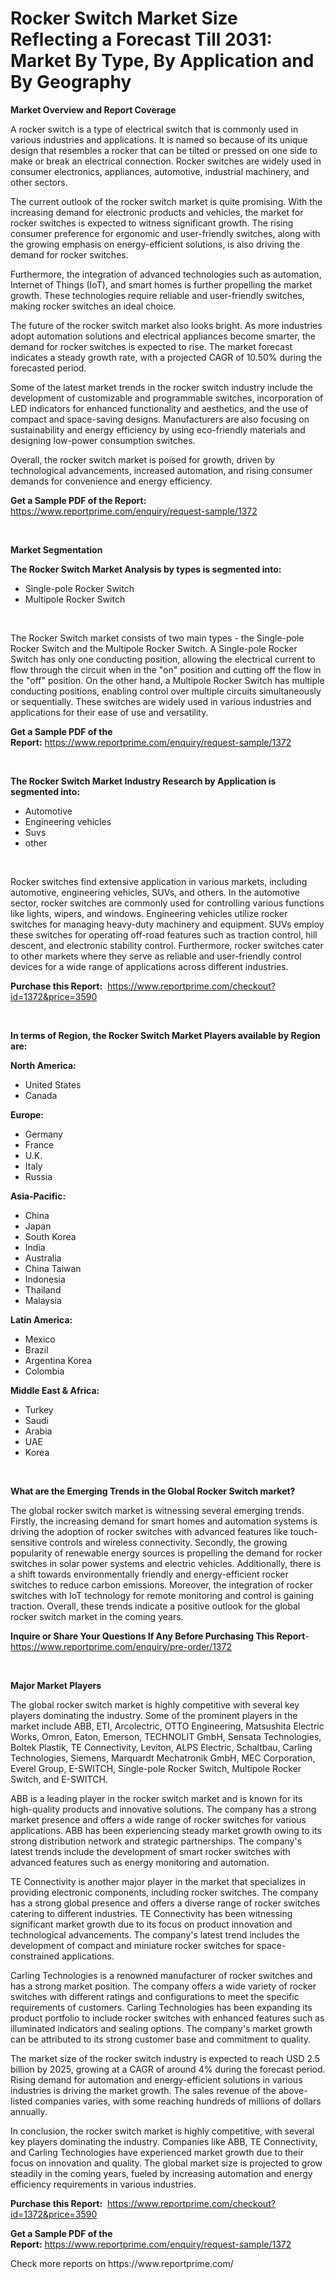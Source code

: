 <p><h1>Rocker Switch Market Size Reflecting a Forecast Till 2031: Market By Type, By Application and By Geography</h1></p><p><strong>Market Overview and Report Coverage</strong></p>
<p><p>A rocker switch is a type of electrical switch that is commonly used in various industries and applications. It is named so because of its unique design that resembles a rocker that can be tilted or pressed on one side to make or break an electrical connection. Rocker switches are widely used in consumer electronics, appliances, automotive, industrial machinery, and other sectors.</p><p>The current outlook of the rocker switch market is quite promising. With the increasing demand for electronic products and vehicles, the market for rocker switches is expected to witness significant growth. The rising consumer preference for ergonomic and user-friendly switches, along with the growing emphasis on energy-efficient solutions, is also driving the demand for rocker switches.</p><p>Furthermore, the integration of advanced technologies such as automation, Internet of Things (IoT), and smart homes is further propelling the market growth. These technologies require reliable and user-friendly switches, making rocker switches an ideal choice.</p><p>The future of the rocker switch market also looks bright. As more industries adopt automation solutions and electrical appliances become smarter, the demand for rocker switches is expected to rise. The market forecast indicates a steady growth rate, with a projected CAGR of 10.50% during the forecasted period.</p><p>Some of the latest market trends in the rocker switch industry include the development of customizable and programmable switches, incorporation of LED indicators for enhanced functionality and aesthetics, and the use of compact and space-saving designs. Manufacturers are also focusing on sustainability and energy efficiency by using eco-friendly materials and designing low-power consumption switches.</p><p>Overall, the rocker switch market is poised for growth, driven by technological advancements, increased automation, and rising consumer demands for convenience and energy efficiency.</p></p>
<p><strong>Get a Sample PDF of the Report:</strong> <a href="https://www.reportprime.com/enquiry/request-sample/1372">https://www.reportprime.com/enquiry/request-sample/1372</a></p>
<p>&nbsp;</p>
<p><strong>Market Segmentation</strong></p>
<p><strong>The Rocker Switch Market Analysis by types is segmented into:</strong></p>
<p><ul><li>Single-pole Rocker Switch</li><li>Multipole Rocker Switch</li></ul></p>
<p>&nbsp;</p>
<p><p>The Rocker Switch market consists of two main types - the Single-pole Rocker Switch and the Multipole Rocker Switch. A Single-pole Rocker Switch has only one conducting position, allowing the electrical current to flow through the circuit when in the "on" position and cutting off the flow in the "off" position. On the other hand, a Multipole Rocker Switch has multiple conducting positions, enabling control over multiple circuits simultaneously or sequentially. These switches are widely used in various industries and applications for their ease of use and versatility.</p></p>
<p><strong>Get a Sample PDF of the Report:</strong>&nbsp;<a href="https://www.reportprime.com/enquiry/request-sample/1372">https://www.reportprime.com/enquiry/request-sample/1372</a></p>
<p>&nbsp;</p>
<p><strong>The Rocker Switch Market Industry Research by Application is segmented into:</strong></p>
<p><ul><li>Automotive</li><li>Engineering vehicles</li><li>Suvs</li><li>other</li></ul></p>
<p>&nbsp;</p>
<p><p>Rocker switches find extensive application in various markets, including automotive, engineering vehicles, SUVs, and others. In the automotive sector, rocker switches are commonly used for controlling various functions like lights, wipers, and windows. Engineering vehicles utilize rocker switches for managing heavy-duty machinery and equipment. SUVs employ these switches for operating off-road features such as traction control, hill descent, and electronic stability control. Furthermore, rocker switches cater to other markets where they serve as reliable and user-friendly control devices for a wide range of applications across different industries.</p></p>
<p><strong>Purchase this Report:</strong>&nbsp; <a href="https://www.reportprime.com/checkout?id=1372&price=3590">https://www.reportprime.com/checkout?id=1372&price=3590</a></p>
<p>&nbsp;</p>
<p><strong>In terms of Region, the Rocker Switch Market Players available by Region are:</strong></p>
<p>
    <p> <strong> North America: </strong>
        <ul>
            <li>United States</li>
            <li>Canada</li>
        </ul>
        </p> 
    <p> <strong> Europe: </strong>
        <ul>
            <li>Germany</li>
            <li>France</li>
            <li>U.K.</li>
            <li>Italy</li>
            <li>Russia</li>
        </ul>
        </p> 
    <p> <strong> Asia-Pacific: </strong>
        <ul>
            <li>China</li>
            <li>Japan</li>
            <li>South Korea</li>
            <li>India</li>
            <li>Australia</li>
            <li>China Taiwan</li>
            <li>Indonesia</li>
            <li>Thailand</li>
            <li>Malaysia</li>
        </ul>
        </p> 
    <p> <strong> Latin America: </strong>
        <ul>
            <li>Mexico</li>
            <li>Brazil</li>
            <li>Argentina Korea</li>
            <li>Colombia</li>
        </ul>
        </p> 
    <p> <strong> Middle East & Africa: </strong>
        <ul>
            <li>Turkey</li>
            <li>Saudi</li>
            <li>Arabia</li>
            <li>UAE</li>
            <li>Korea</li>
        </ul>
    </p>
    </p>
<p>&nbsp;</p>
<p><strong>What are the Emerging Trends in the Global Rocker Switch market?</strong></p>
<p><p>The global rocker switch market is witnessing several emerging trends. Firstly, the increasing demand for smart homes and automation systems is driving the adoption of rocker switches with advanced features like touch-sensitive controls and wireless connectivity. Secondly, the growing popularity of renewable energy sources is propelling the demand for rocker switches in solar power systems and electric vehicles. Additionally, there is a shift towards environmentally friendly and energy-efficient rocker switches to reduce carbon emissions. Moreover, the integration of rocker switches with IoT technology for remote monitoring and control is gaining traction. Overall, these trends indicate a positive outlook for the global rocker switch market in the coming years.</p></p>
<p><strong>Inquire or Share Your Questions If Any Before Purchasing This Report</strong>- <a href="https://www.reportprime.com/enquiry/pre-order/1372">https://www.reportprime.com/enquiry/pre-order/1372</a></p>
<p>&nbsp;</p>
<p><strong>Major Market Players</strong></p>
<p><p>The global rocker switch market is highly competitive with several key players dominating the industry. Some of the prominent players in the market include ABB, ETI, Arcolectric, OTTO Engineering, Matsushita Electric Works, Omron, Eaton, Emerson, TECHNOLIT GmbH, Sensata Technologies, Boltek Plastik, TE Connectivity, Leviton, ALPS Electric, Schaltbau, Carling Technologies, Siemens, Marquardt Mechatronik GmbH, MEC Corporation, Everel Group, E-SWITCH, Single-pole Rocker Switch, Multipole Rocker Switch, and E-SWITCH.</p><p>ABB is a leading player in the rocker switch market and is known for its high-quality products and innovative solutions. The company has a strong market presence and offers a wide range of rocker switches for various applications. ABB has been experiencing steady market growth owing to its strong distribution network and strategic partnerships. The company's latest trends include the development of smart rocker switches with advanced features such as energy monitoring and automation.</p><p>TE Connectivity is another major player in the market that specializes in providing electronic components, including rocker switches. The company has a strong global presence and offers a diverse range of rocker switches catering to different industries. TE Connectivity has been witnessing significant market growth due to its focus on product innovation and technological advancements. The company's latest trend includes the development of compact and miniature rocker switches for space-constrained applications.</p><p>Carling Technologies is a renowned manufacturer of rocker switches and has a strong market position. The company offers a wide variety of rocker switches with different ratings and configurations to meet the specific requirements of customers. Carling Technologies has been expanding its product portfolio to include rocker switches with enhanced features such as illuminated indicators and sealing options. The company's market growth can be attributed to its strong customer base and commitment to quality.</p><p>The market size of the rocker switch industry is expected to reach USD 2.5 billion by 2025, growing at a CAGR of around 4% during the forecast period. Rising demand for automation and energy-efficient solutions in various industries is driving the market growth. The sales revenue of the above-listed companies varies, with some reaching hundreds of millions of dollars annually.</p><p>In conclusion, the rocker switch market is highly competitive, with several key players dominating the industry. Companies like ABB, TE Connectivity, and Carling Technologies have experienced market growth due to their focus on innovation and quality. The global market size is projected to grow steadily in the coming years, fueled by increasing automation and energy efficiency requirements in various industries.</p></p>
<p><strong>Purchase this Report:</strong>&nbsp;&nbsp;<a href="https://www.reportprime.com/checkout?id=1372&price=3590">https://www.reportprime.com/checkout?id=1372&price=3590</a></p>
<p></p>
<p><strong>Get a Sample PDF of the Report:</strong>&nbsp;<a href="https://www.reportprime.com/enquiry/request-sample/1372">https://www.reportprime.com/enquiry/request-sample/1372</a></p>
<p>Check more reports on https://www.reportprime.com/</p>